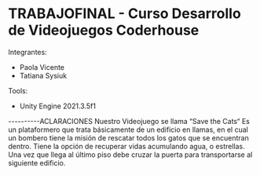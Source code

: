 # TRABAJOFINAL - Curso Desarrollo de Videojuegos Coderhouse
Integrantes:
- Paola Vicente
- Tatiana Sysiuk

Tools:

 - Unity Engine 2021.3.5f1

----------ACLARACIONES
Nuestro Videojuego se llama “Save the Cats“ 
Es un plataformero que trata básicamente de un edificio en llamas, en el cual un bombero tiene la misión de rescatar todos los gatos que se encuentran dentro. 
Tiene la opción de recuperar vidas acumulando agua, o estrellas. 
Una vez que llega al último piso debe cruzar la puerta para transportarse al siguiente edificio.
